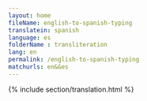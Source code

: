 ```yaml
--- 
layout: home 
fileName: english-to-spanish-typing
translatein: spanish
language: es
folderName : transliteration
lang: en
permalink: /english-to-spanish-typing
matchurls: en&&es
---
```

{% include section/translation.html %}